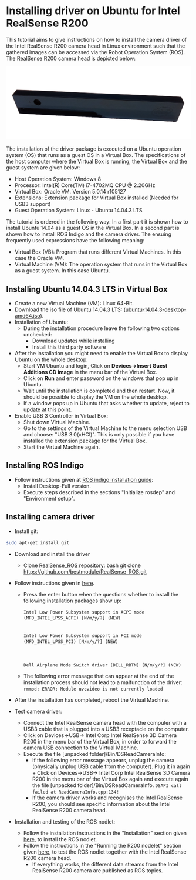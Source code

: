 # Installing driver on Ubuntu for Intel RealSense R200

This tutorial aims to give instructions on how to install the camera driver of the Intel RealSense R200 camera head in Linux environment such that the gathered images can be accessed via the Robot Operation System (ROS). The RealSense R200 camera head is depicted below:

![](../../assets/realsense_intel/realsense.png)

The installation of the driver package is executed on a Ubuntu operation system (OS) that runs as a guest OS in a Virtual Box. The specifications of the host computer where the Virtual Box is running, the Virtual Box and the guest system are given below:

- Host Operation System: Windows 8
- Processor: Intel(R) Core(TM) i7-4702MQ CPU @ 2.20GHz
- Virtual Box: Oracle VM. Version 5.0.14 r105127
- Extensions: Extension package for Virtual Box installed (Needed for USB3 support)
- Guest Operation System: Linux - Ubuntu 14.04.3 LTS

The tutorial is ordered in the following way: In a first part it is shown how to install Ubuntu 14.04 as a guest OS in the Virtual Box. In a second part is shown how to install ROS Indigo and the camera driver. The ensuing frequently used expressions have the following meaning:

- Virtual Box (VB): Program that runs different Virtual Machines. In this case the Oracle VM.
- Virtual Machine (VM): The operation system that runs in the Virtual Box as a guest system. In this case Ubuntu.

## Installing Ubuntu 14.04.3 LTS in Virtual Box

- Create a new Virtual Machine (VM): Linux 64-Bit.
- Download the iso file of Ubuntu 14.04.3 LTS: ([ubuntu-14.04.3-desktop-amd64.iso](http://www.ubuntu.com/download/desktop)).
- Installation of Ubuntu: 
  - During the installation procedure leave the following two options unchecked: 
    - Download updates while installing 
    - Install this third party software
- After the installation you might need to enable the Virtual Box to display Ubuntu on the whole desktop: 
  - Start VM Ubuntu and login, Click on **Devices->Insert Guest Additions CD image** in the menu bar of the Virtual Box.
  - Click on **Run** and enter password on the windows that pop up in Ubuntu.
  - Wait until the installation is completed and then restart. Now, it should be possible to display the VM on the whole desktop.
  - If a window pops up in Ubuntu that asks whether to update, reject to update at this point.
- Enable USB 3 Controller in Virtual Box: 
  - Shut down Virtual Machine.
  - Go to the settings of the Virtual Machine to the menu selection USB and choose: "USB 3.0(xHCI)". This is only possible if you have installed the extension package for the Virtual Box.
  - Start the Virtual Machine again.

## Installing ROS Indigo

- Follow instructions given at [ROS indigo installation guide](http://wiki.ros.org/indigo/Installation/Ubuntu): 
  - Install Desktop-Full version.
  - Execute steps described in the sections "Initialize rosdep" and "Environment setup".

## Installing camera driver

- Install git:

```bash
sudo apt-get install git
```

- Download and install the driver 
  - Clone [RealSense_ROS repository](https://github.com/bestmodule/RealSense_ROS): 
        bash
        git clone https://github.com/bestmodule/RealSense_ROS.git

- Follow instructions given in [here](https://github.com/bestmodule/RealSense_ROS/tree/master/r200_install).
  
  - Press the enter button when the questions whether to install the following installation packages show up:
    
        Intel Low Power Subsystem support in ACPI mode (MFD_INTEL_LPSS_ACPI) [N/m/y/?] (NEW)
        
    
        Intel Low Power Subsystem support in PCI mode (MFD_INTEL_LPSS_PCI) [N/m/y/?] (NEW)
        
        
    
        Dell Airplane Mode Switch driver (DELL_RBTN) [N/m/y/?] (NEW)
        
  
  - The following error message that can appear at the end of the installation process should not lead to a malfunction of the driver: ```rmmod: ERROR: Module uvcvideo is not currently loaded```

- After the installation has completed, reboot the Virtual Machine.

- Test camera driver:
  
  - Connect the Intel RealSense camera head with the computer with a USB3 cable that is plugged into a USB3 receptacle on the computer.
  - Click on Devices->USB-> Intel Corp Intel RealSense 3D Camera R200 in the menu bar of the Virtual Box, in order to forward the camera USB connection to the Virtual Machine.
  - Execute the file [unpacked folder]/Bin/DSReadCameraInfo: 
    - If the following error message appears, unplug the camera (physically unplug USB cable from the computer). Plug it in again + Click on Devices->USB-> Intel Corp Intel RealSense 3D Camera R200 in the menu bar of the Virtual Box again and execute again the file [unpacked folder]/Bin/DSReadCameraInfo. ```DSAPI call failed at ReadCameraInfo.cpp:134!```
    - If the camera driver works and recognises the Intel RealSense R200, you should see specific information about the Intel RealSense R200 camera head.

- Installation and testing of the ROS nodlet:
  
  - Follow the installation instructions in the "Installation" section given [here](https://github.com/bestmodule/RealSense_ROS/blob/master/realsense_dist/2.3/doc/RealSense-ROS-R200-nodelet.md), to install the ROS nodlet.
  - Follow the instructions in the "Running the R200 nodelet" section given [here](https://github.com/bestmodule/RealSense_ROS/blob/master/realsense_dist/2.3/doc/RealSense-ROS-R200-nodelet.md), to test the ROS nodlet together with the Intel RealSense R200 camera head. 
    - If everything works, the different data streams from the Intel RealSense R200 camera are published as ROS topics.